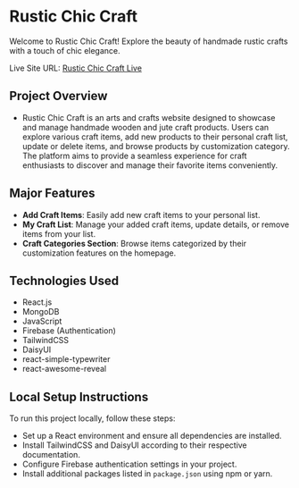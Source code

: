 # Rustic Chic Craft

Welcome to Rustic Chic Craft! Explore the beauty of handmade rustic crafts with a touch of chic elegance.

Live Site URL: [Rustic Chic Craft Live](https://art-and-craft-a10.web.app/)

## Project Overview

- Rustic Chic Craft is an arts and crafts website designed to showcase and manage handmade wooden and jute craft products. Users can explore various craft items, add new products to their personal craft list, update or delete items, and browse products by customization category. The platform aims to provide a seamless experience for craft enthusiasts to discover and manage their favorite items conveniently.

## Major Features

- **Add Craft Items**: Easily add new craft items to your personal list.
- **My Craft List**: Manage your added craft items, update details, or remove items from your list.
- **Craft Categories Section**: Browse items categorized by their customization features on the homepage.

## Technologies Used

- React.js
- MongoDB
- JavaScript
- Firebase (Authentication)
- TailwindCSS
- DaisyUI
- react-simple-typewriter
- react-awesome-reveal

## Local Setup Instructions

To run this project locally, follow these steps:

- Set up a React environment and ensure all dependencies are installed.
- Install TailwindCSS and DaisyUI according to their respective documentation.
- Configure Firebase authentication settings in your project.
- Install additional packages listed in `package.json` using npm or yarn.
